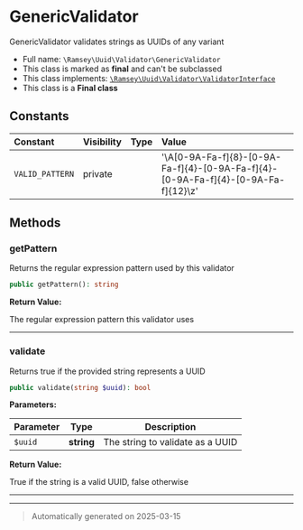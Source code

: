 
# GenericValidator

GenericValidator validates strings as UUIDs of any variant



* Full name: `\Ramsey\Uuid\Validator\GenericValidator`
* This class is marked as **final** and can't be subclassed
* This class implements:
[`\Ramsey\Uuid\Validator\ValidatorInterface`](./ValidatorInterface.md)
* This class is a **Final class**


## Constants

| Constant | Visibility | Type | Value |
|:---------|:-----------|:-----|:------|
|`VALID_PATTERN`|private| |&#039;\A[0-9A-Fa-f]{8}-[0-9A-Fa-f]{4}-[0-9A-Fa-f]{4}-[0-9A-Fa-f]{4}-[0-9A-Fa-f]{12}\z&#039;|


## Methods


### getPattern

Returns the regular expression pattern used by this validator

```php
public getPattern(): string
```









**Return Value:**

The regular expression pattern this validator uses




***

### validate

Returns true if the provided string represents a UUID

```php
public validate(string $uuid): bool
```








**Parameters:**

| Parameter | Type | Description |
|-----------|------|-------------|
| `$uuid` | **string** | The string to validate as a UUID |


**Return Value:**

True if the string is a valid UUID, false otherwise




***


***
> Automatically generated on 2025-03-15
